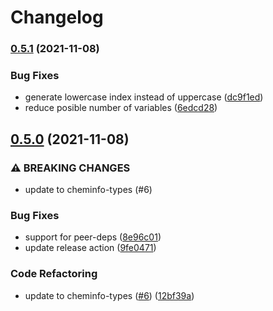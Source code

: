 # Changelog

### [0.5.1](https://www.github.com/cheminfo/ndim-parser/compare/v0.5.0...v0.5.1) (2021-11-08)

### Bug Fixes

- generate lowercase index instead of uppercase ([dc9f1ed](https://www.github.com/cheminfo/ndim-parser/commit/dc9f1ede4519df65f75fca5385133f334a41d378))
- reduce posible number of variables ([6edcd28](https://www.github.com/cheminfo/ndim-parser/commit/6edcd2802c869d98d2ab583f4414596d399a0505))

## [0.5.0](https://www.github.com/cheminfo/ndim-parser/compare/v0.4.0...v0.5.0) (2021-11-08)

### ⚠ BREAKING CHANGES

- update to cheminfo-types (#6)

### Bug Fixes

- support for peer-deps ([8e96c01](https://www.github.com/cheminfo/ndim-parser/commit/8e96c01a0733f91461956adb46bd8832a6319d68))
- update release action ([9fe0471](https://www.github.com/cheminfo/ndim-parser/commit/9fe0471d744f5c0096c343bedbe9916348fcc92f))

### Code Refactoring

- update to cheminfo-types ([#6](https://www.github.com/cheminfo/ndim-parser/issues/6)) ([12bf39a](https://www.github.com/cheminfo/ndim-parser/commit/12bf39a597c1a7265bb27a1050d1a1acdbf3ea50))

